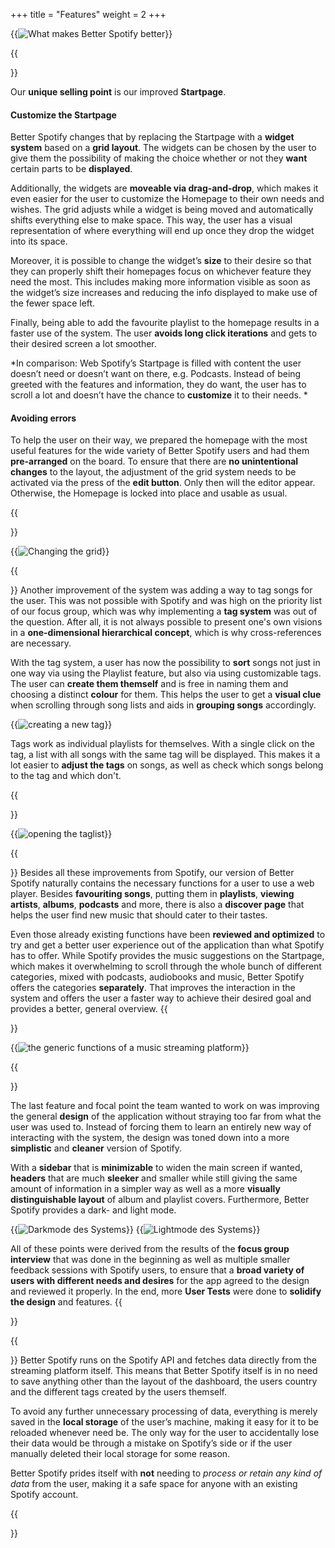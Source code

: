 +++
title = "Features"
weight = 2
+++



{{<image src="Difference_new.PNG" alt="What makes Better Spotify better" >}}


{{<section title="The Startpage" >}}

Our **unique selling point** is our improved **Startpage**.



#### Customize the Startpage

Better Spotify changes that by replacing the Startpage with a **widget system** based on a **grid layout**. The widgets can be chosen by the user to give them the possibility of making the choice whether or not they **want** certain parts to be **displayed**.

Additionally, the widgets are **moveable via drag-and-drop**, which makes it even easier for the user to customize the Homepage to their own needs and wishes. The grid adjusts while a widget is being moved and automatically shifts everything else to make space. This way, the user has a visual representation of where everything will end up once they drop the widget into its space. 

Moreover, it is possible to change the widget’s **size** to their desire so that they can properly shift their homepages focus on whichever feature they need the most. This includes making more information visible as soon as the widget’s size increases and reducing the info displayed to make use of the fewer space left.

Finally, being able to add the favourite playlist to the homepage results in a faster use of the system. The user **avoids long click iterations** and gets to their desired screen a lot smoother.

*In comparison: Web Spotify’s Startpage is filled with content the user doesn’t need or doesn’t want on there, e.g. Podcasts. Instead of being greeted with the features and information, they do want, the user has to scroll a lot and doesn’t have the chance to **customize** it to their needs. *


#### Avoiding errors

To help the user on their way, we prepared the homepage with the most useful features for the wide variety of Better Spotify users and had them **pre-arranged** on the board. To ensure that there are **no unintentional changes** to the layout, the adjustment of the grid system needs to be activated via the press of the **edit button**. Only then will the editor appear. Otherwise, the Homepage is locked into place and usable as usual. 


{{</section>}}

{{<image src="Startpage_Useage_new.gif" alt="Changing the grid" caption="Use of the grid" >}}



{{<section title="Tag System" >}}
Another improvement of the system was adding a way to tag songs for the user. This was not possible with Spotify and was high on the priority list of our focus group, which was why implementing a **tag system** was out of the question. After all, it is not always possible to present one's own visions in a **one-dimensional hierarchical concept**, which is why cross-references are necessary.

With the tag system, a user has now the possibility to **sort** songs not just in one way via using the Playlist feature, but also via using customizable tags. The user can **create them themself** and is free in naming them and choosing a distinct **colour** for them. This helps the user to get a **visual clue** when scrolling through song lists and aids in **grouping songs** accordingly. 

{{<image src="TagSystem.gif" alt="creating a new tag" caption="How to create a new tag">}}

Tags work as individual playlists for themselves. With a single click on the tag, a list with all songs with the same tag will be displayed. This makes it a lot easier to **adjust the tags** on songs, as well as check which songs belong to the tag and which don't. 

{{</section>}}

{{<image src="Taglist.gif" alt="opening the taglist" >}}




{{<section title="Generic streaming platform features">}}
Besides all these improvements from Spotify, our version of Better Spotify naturally contains the necessary functions for a user to use a web player. Besides **favouriting songs**, putting them in **playlists**, **viewing artists**, **albums**, **podcasts** and more, there is also a **discover page** that helps the user find new music that should cater to their tastes.

Even those already existing functions have been **reviewed and optimized** to try and get a better user experience out of the application than what Spotify has to offer. While Spotify provides the music suggestions on the Startpage, which makes it overwhelming to scroll through the whole bunch of different categories, mixed with podcasts, audiobooks and music, Better Spotify offers the categories **separately**. That improves the interaction in the system and offers the user a faster way to achieve their desired goal and provides a better, general overview.
{{</section>}}

{{<image src="Generic.gif" alt="the generic functions of a music streaming platform" >}}


{{<section title="Sleek Design">}}

The last feature and focal point the team wanted to work on was improving the general **design** of the application without straying too far from what the user was used to. Instead of forcing them to learn an entirely new way of interacting with the system, the design was toned down into a more **simplistic** and **cleaner** version of Spotify. 

With a **sidebar** that is **minimizable** to widen the main screen if wanted, **headers** that are much **sleeker** and smaller while still giving the same amount of information in a simpler way as well as a more **visually distinguishable layout** of album and playlist covers. Furthermore, Better Spotify provides a dark- and light mode.

{{<image src="Darkmode.PNG" alt="Darkmode des Systems" caption="Darkmode of the System" >}}
{{<image src="lightmode.PNG" alt="Lightmode des Systems" caption="Lightmode of the System" >}}


All of these points were derived from the results of the **focus group interview** that was done in the beginning as well as multiple smaller feedback sessions with Spotify users, to ensure that a **broad variety of users with different needs and desires** for the app agreed to the design and reviewed it properly. In the end, more **User Tests** were done to **solidify the design** and features.
{{</section>}}



{{<section title="Data Storage">}}
Better Spotify runs on the Spotify API and fetches data directly from the streaming platform itself. This means that Better Spotify itself is in no need to save anything other than the layout of the dashboard, the users country and the different tags created by the users themself. 

To avoid any further unnecessary processing of data, everything is merely saved in the **local storage** of the user’s machine, making it easy for it to be reloaded whenever need be. The only way for the user to accidentally lose their data would be through a mistake on Spotify’s side or if the user manually deleted their local storage for some reason.

Better Spotify prides itself with **not** needing to *process or retain any kind of data* from the user, making it a safe space for anyone with an existing Spotify account. 


{{</section>}}
